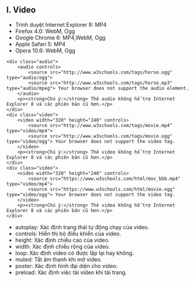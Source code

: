 ## I. Video

- Trình duyệt Internet Explorer 9:  MP4
- Firefox 4.0: WebM, Ogg
- Google Chrome 6: MP4,WebM, Ogg
- Apple Safari 5: MP4
- Opera 10.6: WebM, Ogg

```javascripts
<div class="audio">
    <audio controls>
        <source src="http://www.w3schools.com/tags/horse.ogg" type="audio/ogg">
        <source src="http://www.w3schools.com/tags/horse.mp3" type="audio/mpeg"> Your browser does not support the audio element.
    </audio>
    <p><strong>Chú ý:</strong> Thẻ audio không hỗ trợ Internet Explorer 8 và các phiên bản cũ hơn.</p>
</div>
<div class="video">
    <video width="320" height="240" controls>
        <source src="http://www.w3schools.com/tags/movie.mp4" type="video/mp4">
        <source src="http://www.w3schools.com/tags/movie.ogg" type="video/ogg"> Your browser does not support the video tag.
    </video>
    <p><strong>Chú ý:</strong> Thẻ video không hỗ trợ Internet Explorer 8 và các phiên bản cũ hơn.</p>
</div>
<div class="video">
    <video width="320" height="240" controls>
        <source src="https://www.w3schools.com/html/mov_bbb.mp4" type="video/mp4">
        <source src="https://www.w3schools.com/html/movie.ogg" type="video/ogg"> Your browser does not support the video tag.
    </video>
    <p><strong>Chú ý:</strong> Thẻ video không hỗ trợ Internet Explorer 8 và các phiên bản cũ hơn.</p>
</div>
```

- autoplay: Xác định trạng thái tự động chạy của video.
- controls: Hiển thị bộ điều khiển của video.
- height: Xác định chiều cao của video.
- width: Xác định chiều rộng của video.
- loop: Xác định video có được lặp lại hay không.
- muted: Tắt âm thanh khi mở video.
- poster: Xác định hình đại diện cho video.
- preload: Xác định việc tải video khi tải trang.
